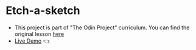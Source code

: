 # Etch-a-sketch
- This project is part of "The Odin Project" curriculum. You can find the original lesson [here](https://www.theodinproject.com/lessons/foundations-etch-a-sketch)
- [Live Demo](https://causadev.github.io/Etch-a-Sketch/) 👈
